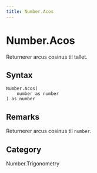 ```yaml
---
title: Number.Acos
---
```


# Number.Acos


Returnerer arcus cosinus til tallet.


## Syntax

```powerquery
Number.Acos(
    number as number
) as number
```


## Remarks

Returnerer arcus cosinus til <code>number</code>.



## Category
Number.Trigonometry
